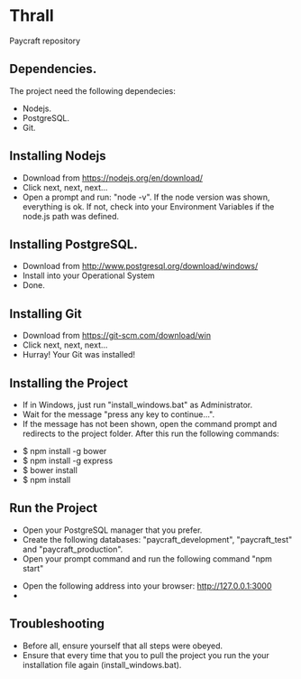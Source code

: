 # Thrall
Paycraft repository

## Dependencies.

The project need the following dependecies:
* Nodejs.
* PostgreSQL.
* Git.

## Installing Nodejs
* Download from https://nodejs.org/en/download/
* Click next, next, next...
* Open a prompt and run: "node -v". If the node version was shown, everything is ok. If not, check into your Environment Variables if the node.js path was defined.

## Installing PostgreSQL.
* Download from http://www.postgresql.org/download/windows/
* Install into your Operational System
* Done.

## Installing Git
* Download from https://git-scm.com/download/win
* Click next, next, next...
* Hurray! Your Git was installed!

## Installing the Project
* If in Windows, just run "install_windows.bat" as Administrator.
* Wait for the message "press any key to continue...".
* If the message has not been shown, open the command prompt and redirects to the project folder. After this run the following commands:
- $ npm install -g bower
- $ npm install -g express
- $ bower install
- $ npm install

## Run the Project
* Open your PostgreSQL manager that you prefer.
* Create the following databases: "paycraft_development", "paycraft_test" and "paycraft_production".
* Open your prompt command and run the following command "npm start"
- Open the following address into your browser: http://127.0.0.1:3000
- 
## Troubleshooting
* Before all, ensure yourself that all steps were obeyed.
* Ensure that every time that you to pull the project you run the your installation file again (install_windows.bat).
